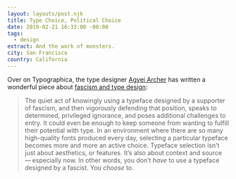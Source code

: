```yaml
---
layout: layouts/post.njk
title: Type Choice, Political Choice
date: 2019-02-21 16:33:00 -08:00
tags:
  - design
extract: And the work of monsters.
city: San Francisco
country: California
---
```


Over on Typographica, the type designer [Agyei Archer](https://agyei.design) has written a wonderful piece about [fascism and type design](https://typographica.org/on-typography/type-choice-political-choice/):

> The quiet act of knowingly using a typeface designed by a supporter of fascism, and then vigorously defending that position, speaks to determined, privileged ignorance, and poses additional challenges to entry. It could even be enough to keep someone from wanting to fulfill their potential with type. In an environment where there are so many high-quality fonts produced every day, selecting a particular typeface becomes more and more an active choice. Typeface selection isn’t just about aesthetics, or features. It’s also about context and source — especially now. In other words, you don’t _have_ to use a typeface designed by a fascist. You _choose_ to.
